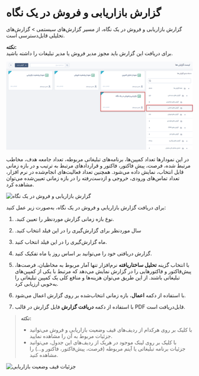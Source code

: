 # گزارش بازاریابی و فروش در یک نگاه  
 گزارش بازاریابی و فروش در یک نگاه، از مسیر گزارش‌های سیستمی > گزارش‌های تحلیلی قابل‌دسترسی است.

**نکته:** <br> برای دریافت این گزارش باید مجوز مدیر فروش یا مدیر تبلیغات را داشته باشید.

![بازاریابی و فروش در یک نگاه](./Images/marketing-and-sales-at-a-glance.png)

در این نمودارها تعداد کمپین‌ها، برنامه‌های تبلیغاتی مربوطه، تعداد جامعه هدف، مخاطب مرتبط شده، فرصت، پیش فاکتور، فاکتور و قراردادهای مرتبط به ترتیب و در بازه زمانی قابل انتخاب، نمایش داده می‌شود. همچنین تعداد فعالیت‌های انجام‌شده در نرم افزار، تعداد تماس‌های ورودی، خروجی و ازدست‌رفته را در بازه زمانی تعیین‌شده می‌توان مشاهده کرد.

![گزارش بازاریابی و فروش در یک نگاه]()

برای دریافت گزارش بازاریابی و فروش در یک نگاه، به‌صورت زیر عمل کنید:

1.  .نوع بازه زمانی گزارش موردنظر را تعیین کنید.
2. .سال موردنظر برای گزارش‌گیری را در این فیلد انتخاب کنید  
3. ماه گزارش‌گیری را در این فیلد انتخاب کنید.
4. گزارش دریافتی خود را می‌توانید بر اساس روز یا ماه تفکیک کنید.
5. با انتخاب گزینه **تحلیل ساختاریافته** نرم‌افزار تنها آمار مربوط به مخاطبان، فرصت‌ها، پیش‌فاکتور و فاکتورهایی را در گزارش نمایش می‌دهد که مرتبط با یکی از کمپین‌های تبلیغاتی باشند. از این طریق می‌توان هزینه‌ها و منافع کلی یک کمپین تبلیغاتی را به‌خوبی ارزیابی کرد.
6. با استفاده از دکمه **اعمال**، بازه زمانی انتخاب‌شده بر روی گزارش اعمال می‌شود.

7.  با استفاده از دکمه **دریافت گزارش**  فایل گزارش در قالب PDF 
  قابل‌دریافت است.

> **نکته:** <br> 
> - با کلیک بر روی هرکدام از ردیف‌های قیف وضعیت بازاریابی و فروش می‌توانید جزئیات مربوط به آن را مشاهده نمایید.
> - با کلیک بر روی لینک موجود در هریک از ردیف‌های این جدول، می‌توانید جزئیات برنامه تبلیغاتی یا آیتم مربوطه (فرصت، پیش‌فاکتور، فاکتور و...) را مشاهده کنید.

![جزئیات قیف وضعیت بازاریابی]()



